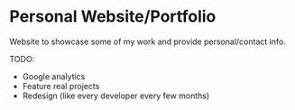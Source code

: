 # Personal Website/Portfolio

Website to showcase some of my work and provide personal/contact info.

TODO:
* Google analytics
* Feature real projects
* Redesign (like every developer every few months)
